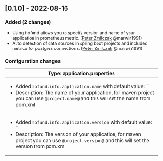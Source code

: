 <!-- @formatter:off -->
<!-- noinspection -->
<!-- Prevents auto format, for JetBrains IDE File > Settings > Editor > Code Style (Formatter Tab) > Turn formatter on/off with markers in code comments  -->

[0.1.0] - 2022-08-16
--------------------

### Added (2 changes)

- Using hofund allows you to specify version and name of your application in prometheus metric. ([Peter Zmilczak](https://github.com/marwin1991) @marwin1991)
- Auto detection of data sources in spring boot projects and included metrics for postgres connections. ([Peter Zmilczak](https://github.com/marwin1991) @marwin1991)

### Configuration changes

| Type: application.properties                                                                                                                                                                                                        |
| ----------------------------------------------------------------------------------------------------------------------------------------------------------------------------------------------------------------------------------- |
| <ul><li>Added `hofund.info.application.name` with default value: ``</li><li>Description: The name of your application, for maven project you can use `@project.name@` and this will set the name from pom.xml</li></ul>             |
| <ul><li>Added `hofund.info.application.version` with default value: ``</li><li>Description: The version of your application, for maven project you can use `@project.version@` and this will set the version from pom.xml</li></ul> |


